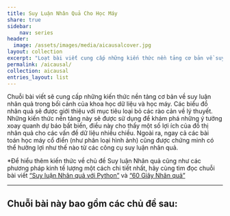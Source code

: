 ```yaml
---
title: Suy Luận Nhân Quả Cho Học Máy
share: true
sidebar:
    nav: series
header:
  image: /assets/images/media/aicausalcover.jpg
layout: collection
excerpt: "Loạt bài viết cung cấp những kiến thức nền tảng cơ bản về suy luận nhân quả trong bối cảnh của khoa học dữ liệu và học máy"
permalink: /aicausal/
collection: aicausal
entries_layout: list
---
```


Chuỗi bài viết sẽ cung cấp những kiến thức nền tảng cơ bản về suy luận nhân quả trong bối cảnh của khoa học dữ liệu và học máy. Các biểu đồ nhân quả sẽ được giới thiệu với mục tiêu loại bỏ các rào cản về lý thuyết. Những kiến thức nền tảng này sẽ được sử dụng để khám phá những ý tưởng xoay quanh dự báo bất biến, điều này cho thấy một số lợi ích của đồ thị nhân quả cho các vấn đề dữ liệu nhiều chiều. Ngoài ra, ngay cả các bài toán học máy cổ điển (như phân loại hình ảnh) cũng được chứng minh có thể hưởng lợi như thế nào từ các công cụ suy luận nhân quả.

*Để hiểu thêm kiến thức về chủ đề Suy luận Nhân quả cũng như các phương pháp kinh tế lượng một cách chi tiết nhất, hãy cùng tìm đọc chuỗi bài viết [“Suy luận Nhân quả với Python”](http://kinhtehocvohai.com/pythoncausal/) và [“60 Giây Nhân quả”](http://kinhtehocvohai.com/causalgraph/)

--------

Chuỗi bài này bao gồm các chủ đề sau:
--
